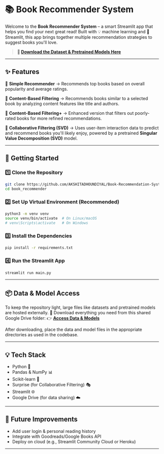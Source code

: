 # 📚 Book Recommender System

Welcome to the **Book Recommender System** – a smart Streamlit app that helps you find your next great read! Built with 💡 machine learning and 🚀 Streamlit, this app brings together multiple recommendation strategies to suggest books you'll love.

> **🔗 [Download the Dataset & Pretrained Models Here](https://drive.google.com/drive/folders/10sHgCsrVpMkTLjiUDnu3ao5xyEwAMj9r?usp=sharing)**

---

## ✨ Features

🔹 **Simple Recommender**
→ Recommends top books based on overall popularity and average ratings.

🔹 **Content-Based Filtering**
→ Recommends books similar to a selected book by analyzing content features like title and authors.

🔹 **Content-Based Filtering+**
→ Enhanced version that filters out poorly-rated books for more refined recommendations.

🔹 **Collaborative Filtering (SVD)**
→ Uses user-item interaction data to predict and recommend books you'll likely enjoy, powered by a pretrained **Singular Value Decomposition (SVD)** model.

---

## 🚀 Getting Started

### 1️⃣ Clone the Repository

```bash
git clone https://github.com/AKSHITADHOUNDIYAL/Book-Recommendation-System.git
cd book_recommender
```

### 2️⃣ Set Up Virtual Environment (Recommended)

```bash
python3 -m venv venv
source venv/bin/activate  # On Linux/macOS
# venv\Scripts\activate   # On Windows
```

### 3️⃣ Install the Dependencies

```bash
pip install -r requirements.txt
```

### 4️⃣ Run the Streamlit App

```bash
streamlit run main.py
```

---

## 📦 Data & Model Access

To keep the repository light, large files like datasets and pretrained models are hosted externally.
📁 Download everything you need from this shared Google Drive folder:
👉 **[Access Data & Models](https://drive.google.com/drive/folders/10sHgCsrVpMkTLjiUDnu3ao5xyEwAMj9r?usp=sharing)**

After downloading, place the data and model files in the appropriate directories as used in the codebase.

---

## 💡 Tech Stack

* Python 🐍
* Pandas & NumPy 📊
* Scikit-learn 🤖
* Surprise (for Collaborative Filtering) 🎭
* Streamlit 🌐
* Google Drive (for data sharing) ☁️

---

## 🎯 Future Improvements

* Add user login & personal reading history
* Integrate with Goodreads/Google Books API
* Deploy on cloud (e.g., Streamlit Community Cloud or Heroku)

---


